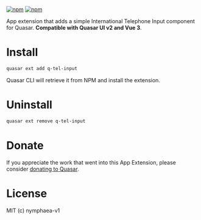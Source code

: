[![npm](https://img.shields.io/npm/v/quasar-app-extension-q-tel-input.svg?label=quasar-app-extension-q-tel-input)](https://www.npmjs.com/package/quasar-app-extension-q-tel-input)
[![npm](https://img.shields.io/npm/dt/quasar-app-extension-q-tel-input.svg)](https://www.npmjs.com/package/quasar-app-extension-q-tel-input)


App extension that adds a simple International Telephone Input component for Quasar.
**Compatible with Quasar UI v2 and Vue 3**.


# Install
```bash
quasar ext add q-tel-input
```
Quasar CLI will retrieve it from NPM and install the extension.


# Uninstall
```bash
quasar ext remove q-tel-input
```


# Donate
If you appreciate the work that went into this App Extension, please consider [donating to Quasar](https://donate.quasar.dev).


# License
MIT (c) nymphaea-v1
